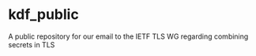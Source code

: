 # kdf_public
A public repository for our email to the IETF TLS WG regarding combining secrets in TLS
